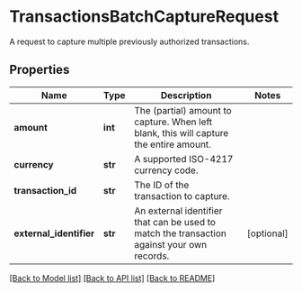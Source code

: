 # TransactionsBatchCaptureRequest

A request to capture multiple previously authorized transactions.

## Properties
Name | Type | Description | Notes
------------ | ------------- | ------------- | -------------
**amount** | **int** | The (partial) amount to capture.  When left blank, this will capture the entire amount. | 
**currency** | **str** | A supported ISO-4217 currency code.  | 
**transaction_id** | **str** | The ID of the transaction to capture. | 
**external_identifier** | **str** | An external identifier that can be used to match the transaction against your own records. | [optional] 

[[Back to Model list]](../README.md#documentation-for-models) [[Back to API list]](../README.md#documentation-for-api-endpoints) [[Back to README]](../README.md)


